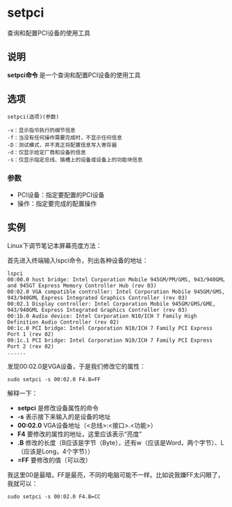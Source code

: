 setpci
===

查询和配置PCI设备的使用工具

## 说明

**setpci命令** 是一个查询和配置PCI设备的使用工具

## 选项

```
setpci(选项)(参数)
```

  

```
-v：显示指令执行的细节信息
-f：当没有任何操作需要完成时，不显示任何信息
-D：测试模式，并不真正将配置信息写入寄存器
-d：仅显示给定厂商和设备的信息
-s：仅显示指定总线、插槽上的设备或设备上的功能块信息
```

### 参数  

*   PCI设备：指定要配置的PCI设备
*   操作：指定要完成的配置操作

## 实例

Linux下调节笔记本屏幕亮度方法：

首先进入终端输入lspci命令，列出各种设备的地址：

```
lspci
00:00.0 host bridge: Intel Corporation Mobile 945GM/PM/GMS, 943/940GML and 945GT Express Memory Controller Hub (rev 03)
00:02.0 VGA compatible controller: Intel Corporation Mobile 945GM/GMS, 943/940GML Express Integrated Graphics Controller (rev 03)
00:02.1 Display controller: Intel Corporation Mobile 945GM/GMS/GME, 943/940GML Express Integrated Graphics Controller (rev 03)
00:1b.0 Audio device: Intel Corporation N10/ICH 7 Family High Definition Audio Controller (rev 02)
00:1c.0 PCI bridge: Intel Corporation N10/ICH 7 Family PCI Express Port 1 (rev 02)
00:1c.1 PCI bridge: Intel Corporation N10/ICH 7 Family PCI Express Port 2 (rev 02)
......
```

发现00:02.0是VGA设备，于是我们修改它的属性：

```
sudo setpci -s 00:02.0 F4.B=FF
```

解释一下：

*    **setpci**  是修改设备属性的命令
*    **-s**  表示接下来输入的是设备的地址
*    **00:02.0**  VGA设备地址（<总线>:<接口>.<功能>）
*    **F4**  要修改的属性的地址，这里应该表示“亮度”
*    **.B**  修改的长度（B应该是字节（Byte），还有w（应该是Word，两个字节）、L（应该是Long，4个字节））
*    **=FF**  要修改的值（可以改）

我这里00是最暗，FF是最亮，不同的电脑可能不一样。比如说我嫌FF太闪眼了，我就可以：

```
sudo setpci -s 00:02.0 F4.B=CC
```


